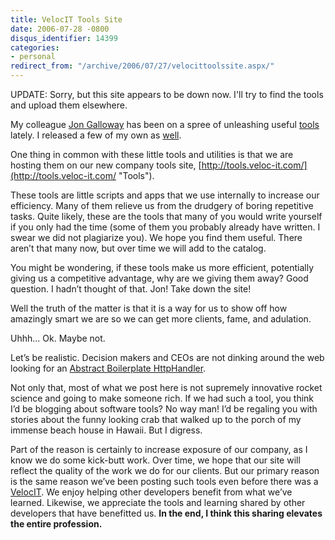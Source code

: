```yaml
---
title: VelocIT Tools Site
date: 2006-07-28 -0800
disqus_identifier: 14399
categories:
- personal
redirect_from: "/archive/2006/07/27/velocittoolssite.aspx/"
---
```


UPDATE: Sorry, but this site appears to be down now. I'll try to find
the tools and upload them elsewhere.

My colleague [Jon
Galloway](http://weblogs.asp.net/jgalloway/ "Jon -the gallows- Galloway")
has been on a spree of unleashing useful
[tools](http://weblogs.asp.net/jgalloway/archive/2006/07/26/IE7-Standalone-_2800_Updated-for-IE7-Beta-3_2900_.aspx "IE7 Standalone")
lately. I released a few of my own as
[well](https://haacked.com/archive/2006/07/27/IntroducingCaptainHookASubversionHookFrameworkFor.NET.aspx "Subversion Hooks").

One thing in common with these little tools and utilities is that we are
hosting them on our new company tools site,
[http://tools.veloc-it.com/](http://tools.veloc-it.com/ "Tools").

These tools are little scripts and apps that we use internally to
increase our efficiency. Many of them relieve us from the drudgery of
boring repetitive tasks. Quite likely, these are the tools that many of
you would write yourself if you only had the time (some of them you
probably already have written. I swear we did not plagiarize you). We
hope you find them useful. There aren’t that many now, but over time we
will add to the catalog.

You might be wondering, if these tools make us more efficient,
potentially giving us a competitive advantage, why are we giving them
away? Good question. I hadn’t thought of that. Jon! Take down the site!

Well the truth of the matter is that it is a way for us to show off how
amazingly smart we are so we can get more clients, fame, and adulation.

Uhhh... Ok. Maybe not.

Let’s be realistic. Decision makers and CEOs are not dinking around the
web looking for an [Abstract Boilerplate
HttpHandler](http://tools.veloc-it.com/Default.aspx "Abstract Boilerplate HttpHandler").

Not only that, most of what we post here is not supremely innovative
rocket science and going to make someone rich. If we had such a tool,
you think I’d be blogging about software tools? No way man! I’d be
regaling you with stories about the funny looking crab that walked up to
the porch of my immense beach house in Hawaii. But I digress.

Part of the reason is certainly to increase exposure of our company, as
I know we do some kick-butt work. Over time, we hope that our site will
reflect the quality of the work we do for our clients. But our primary
reason is the same reason we’ve been posting such tools even before
there was a [VelocIT](http://veloc-it.com/ "VelocIT"). We enjoy helping
other developers benefit from what we’ve learned. Likewise, we
appreciate the tools and learning shared by other developers that have
benefitted us. **In the end, I think this sharing elevates the entire
profession.**

